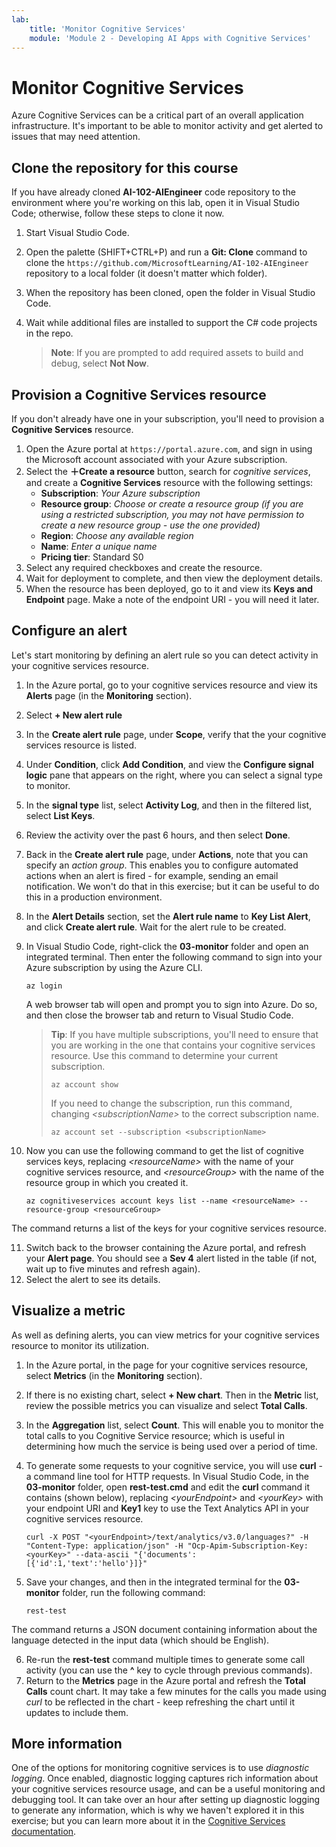 ```yaml
---
lab:
    title: 'Monitor Cognitive Services'
    module: 'Module 2 - Developing AI Apps with Cognitive Services'
---
```


# Monitor Cognitive Services

Azure Cognitive Services can be a critical part of an overall application infrastructure. It's important to be able to monitor activity and get alerted to issues that may need attention.

## Clone the repository for this course

If you have already cloned **AI-102-AIEngineer** code repository to the environment where you're working on this lab, open it in Visual Studio Code; otherwise, follow these steps to clone it now.

1. Start Visual Studio Code.
2. Open the palette (SHIFT+CTRL+P) and run a **Git: Clone** command to clone the `https://github.com/MicrosoftLearning/AI-102-AIEngineer` repository to a local folder (it doesn't matter which folder).
3. When the repository has been cloned, open the folder in Visual Studio Code.
4. Wait while additional files are installed to support the C# code projects in the repo.

    > **Note**: If you are prompted to add required assets to build and debug, select **Not Now**.

## Provision a Cognitive Services resource

If you don't already have one in your subscription, you'll need to provision a **Cognitive Services** resource.

1. Open the Azure portal at `https://portal.azure.com`, and sign in using the Microsoft account associated with your Azure subscription.
2. Select the **&#65291;Create a resource** button, search for *cognitive services*, and create a **Cognitive Services** resource with the following settings:
    - **Subscription**: *Your Azure subscription*
    - **Resource group**: *Choose or create a resource group (if you are using a restricted subscription, you may not have permission to create a new resource group - use the one provided)*
    - **Region**: *Choose any available region*
    - **Name**: *Enter a unique name*
    - **Pricing tier**: Standard S0
3. Select any required checkboxes and create the resource.
4. Wait for deployment to complete, and then view the deployment details.
5. When the resource has been deployed, go to it and view its **Keys and Endpoint** page. Make a note of the endpoint URI - you will need it later.

## Configure an alert

Let's start monitoring by defining an alert rule so you can detect activity in your cognitive services resource.

1. In the Azure portal, go to your cognitive services resource and view its **Alerts** page (in the **Monitoring** section).
2. Select **+ New alert rule**
3. In the **Create alert rule** page, under **Scope**, verify that the your cognitive services resource is listed.
4. Under **Condition**, click **Add Condition**, and view the **Configure signal logic** pane that appears on the right, where you can select a signal type to monitor.
5. In the **signal type** list, select **Activity Log**, and then in the filtered list, select **List Keys**.
6. Review the activity over the past 6 hours, and then select **Done**.
7. Back in the **Create alert rule** page, under **Actions**, note that you can specify an *action group*. This enables you to configure automated actions when an alert is fired - for example, sending an email notification. We won't do that in this exercise; but it can be useful to do this in a production environment.
8. In the **Alert Details** section, set the **Alert rule name** to **Key List Alert**, and click **Create alert rule**. Wait for the alert rule to be created.
9. In Visual Studio Code, right-click the **03-monitor** folder and open an integrated terminal. Then enter the following command to sign into your Azure subscription by using the Azure CLI.

    ```
    az login
    ```

    A web browser tab will open and prompt you to sign into Azure. Do so, and then close the browser tab and return to Visual Studio Code.

    > **Tip**: If you have multiple subscriptions, you'll need to ensure that you are working in the one that contains your cognitive services resource.  Use this command to determine your current subscription.
    >
    > ```
    > az account show
    > ```
    >
    > If you need to change the subscription, run this command, changing *&lt;subscriptionName&gt;* to the correct subscription name.
    >
    > ```
    > az account set --subscription <subscriptionName>
    > ```

10. Now you can use the following command to get the list of cognitive services keys, replacing *&lt;resourceName&gt;* with the name of your cognitive services resource, and *&lt;resourceGroup&gt;* with the name of the resource group in which you created it.

    ```
    az cognitiveservices account keys list --name <resourceName> --resource-group <resourceGroup>
    ```

The command returns a list of the keys for your cognitive services resource.

11. Switch back to the browser containing the Azure portal, and refresh your **Alert page**. You should see a **Sev 4** alert listed in the table (if not, wait up to five minutes and refresh again).
12. Select the alert to see its details.

## Visualize a metric

As well as defining alerts, you can view metrics for your cognitive services resource to monitor its utilization.

1. In the Azure portal, in the page for your cognitive services resource, select **Metrics** (in the **Monitoring** section).
2. If there is no existing chart, select **+ New chart**. Then in the **Metric** list, review the possible metrics you can visualize and select **Total Calls**.
3. In the **Aggregation** list, select **Count**.  This will enable you to monitor the total calls to you Cognitive Service resource; which is useful in determining how much the service is being used over a period of time.
4. To generate some requests to your cognitive service, you will use **curl** - a command line tool for HTTP requests. In Visual Studio Code, in the **03-monitor** folder, open **rest-test.cmd** and edit the **curl** command it contains (shown below), replacing *&lt;yourEndpoint&gt;* and *&lt;yourKey&gt;* with your endpoint URI and **Key1** key to use the Text Analytics API in your cognitive services resource.

    ```
    curl -X POST "<yourEndpoint>/text/analytics/v3.0/languages?" -H "Content-Type: application/json" -H "Ocp-Apim-Subscription-Key: <yourKey>" --data-ascii "{'documents':           [{'id':1,'text':'hello'}]}"
    ```

5. Save your changes, and then in the integrated terminal for the **03-monitor** folder, run the following command:

    ```
    rest-test
    ```

The command returns a JSON document containing information about the language detected in the input data (which should be English).

6. Re-run the **rest-test** command multiple times to generate some call activity (you can use the **^** key to cycle through previous commands).
7. Return to the **Metrics** page in the Azure portal and refresh the **Total Calls** count chart. It may take a few minutes for the calls you made using *curl* to be reflected in the chart - keep refreshing the chart until it updates to include them.

## More information

One of the options for monitoring cognitive services is to use *diagnostic logging*. Once enabled, diagnostic logging captures rich information about your cognitive services resource usage, and can be a useful monitoring and debugging tool. It can take over an hour after setting up diagnostic logging to generate any information, which is why we haven't explored it in this exercise; but you can learn more about it in the [Cognitive Services documentation](https://docs.microsoft.com/azure/cognitive-services/diagnostic-logging).
